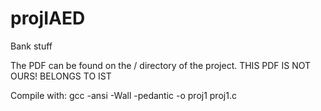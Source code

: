 # projIAED
Bank stuff

The PDF can be found on the / directory of the project.
THIS PDF IS NOT OURS! BELONGS TO IST

Compile with:
	gcc -ansi -Wall -pedantic -o proj1 proj1.c
